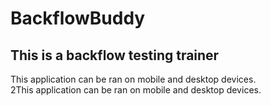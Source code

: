 # BackflowBuddy

<h2>This is a backflow testing trainer</h2>

<div>This application can be ran on mobile and desktop devices.</div>
<div>2This application can be ran on mobile and desktop devices.</div>




